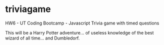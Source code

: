 # triviagame
HW6 - UT Coding Bootcamp - Javascript Trivia game with timed questions

This will be a Harry Potter adventure... of useless knowledge of the best wizard of all time... and Dumbledorf. 